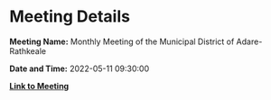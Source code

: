 # Meeting Details

**Meeting Name:** Monthly Meeting of the Municipal District of Adare-Rathkeale

**Date and Time:** 2022-05-11 09:30:00

**[Link to Meeting](https://www.limerick.ie/council/whats-on/monthly-meeting-municipal-district-adare-rathkeale-80)**
